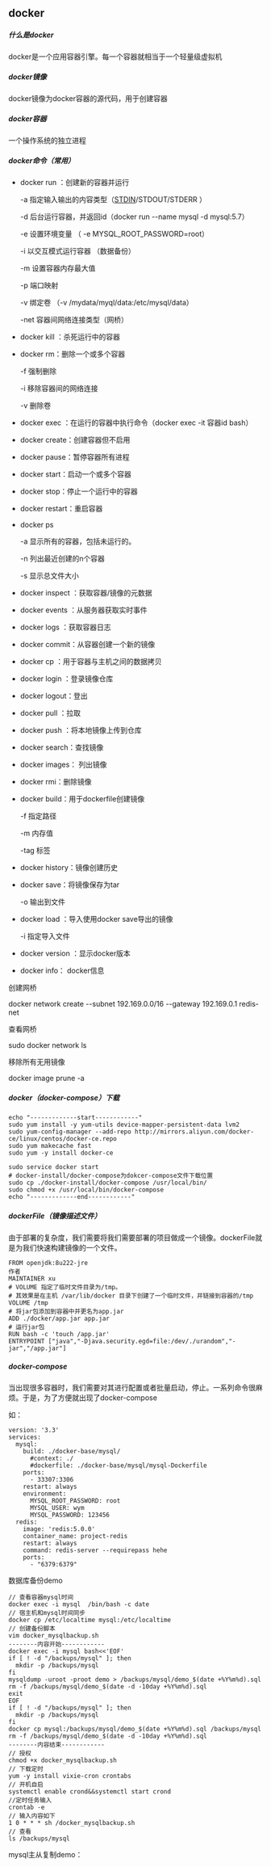 ## docker

##### 什么是docker

docker是一个应用容器引擎。每一个容器就相当于一个轻量级虚拟机

##### docker镜像

docker镜像为docker容器的源代码，用于创建容器

##### docker容器

一个操作系统的独立进程

##### docker命令（常用）

- docker run ：创建新的容器并运行

  -a 指定输入输出的内容类型（[STDIN](https://so.csdn.net/so/search?q=STDIN&spm=1001.2101.3001.7020)/STDOUT/STDERR ）

  -d 后台运行容器，并返回id（docker run --name mysql  -d mysql:5.7）

  -e 设置环境变量 （ -e MYSQL_ROOT_PASSWORD=root）

  -i 以交互模式运行容器 （数据备份）

  -m 设置容器内存最大值

  -p 端口映射

  -v 绑定卷 （-v /mydata/myql/data:/etc/mysql/data）

  -net 容器间网络连接类型（网桥）

- docker kill ：杀死运行中的容器

- docker rm：删除一个或多个容器

  -f 强制删除

  -i 移除容器间的网络连接

  -v 删除卷

- docker exec ：在运行的容器中执行命令（docker exec -it 容器id bash）

- docker create：创建容器但不启用

- docker pause：暂停容器所有进程

- docker start：启动一个或多个容器

- docker stop：停止一个运行中的容器

- docker restart：重启容器

- docker ps

   -a  显示所有的容器，包括未运行的。

   -n 列出最近创建的n个容器

   -s 显示总文件大小

- docker inspect ：获取容器/镜像的元数据

- docker events ：从服务器获取实时事件

- docker logs ：获取容器日志

- docker commit：从容器创建一个新的镜像

- docker cp ：用于容器与主机之间的数据拷贝

- docker login ：登录镜像仓库

- docker logout：登出

- docker pull ：拉取

- docker push ：将本地镜像上传到仓库

- docker search：查找镜像

- docker images： 列出镜像

- docker rmi：删除镜像

- docker build：用于dockerfile创建镜像

  -f   指定路径

  -m  内存值

  -tag 标签

- docker history：镜像创建历史

- docker save：将镜像保存为tar 

  -o 输出到文件

- docker load ：导入使用docker save导出的镜像

  -i 指定导入文件

- docker version ：显示docker版本

- docker info： docker信息



创建网桥

docker network create --subnet 192.169.0.0/16 --gateway 192.169.0.1 redis-net

查看网桥

sudo docker network ls

移除所有无用镜像

docker image prune -a

##### docker（docker-compose）下载 

```
echo "-------------start------------"
sudo yum install -y yum-utils device-mapper-persistent-data lvm2
sudo yum-config-manager --add-repo http://mirrors.aliyun.com/docker-ce/linux/centos/docker-ce.repo
sudo yum makecache fast
sudo yum -y install docker-ce

sudo service docker start
# docker-install/docker-compose为dokcer-compose文件下载位置
sudo cp ./docker-install/docker-compose /usr/local/bin/
sudo chmod +x /usr/local/bin/docker-compose
echo "-------------end------------"
```

##### dockerFile（镜像描述文件）

由于部署的复杂度，我们需要将我们需要部署的项目做成一个镜像。dockerFile就是为我们快速构建镜像的一个文件。

```
FROM openjdk:8u222-jre
作者
MAINTAINER xu
# VOLUME 指定了临时文件目录为/tmp。
# 其效果是在主机 /var/lib/docker 目录下创建了一个临时文件，并链接到容器的/tmp
VOLUME /tmp 
# 将jar包添加到容器中并更名为app.jar
ADD ./docker/app.jar app.jar
# 运行jar包
RUN bash -c 'touch /app.jar'
ENTRYPOINT ["java","-Djava.security.egd=file:/dev/./urandom","-jar","/app.jar"]
```

##### docker-compose

当出现很多容器时，我们需要对其进行配置或者批量启动，停止。一系列命令很麻烦。于是，为了方便就出现了docker-compose

如：

```
version: '3.3'
services:
  mysql:
    build: ./docker-base/mysql/
      #context: ./
      #dockerfile: ./docker-base/mysql/mysql-Dockerfile
    ports:
      - 33307:3306
    restart: always
    environment:
      MYSQL_ROOT_PASSWORD: root
      MYSQL_USER: wym
      MYSQL_PASSWORD: 123456
  redis:
    image: 'redis:5.0.0'
    container_name: project-redis
    restart: always
    command: redis-server --requirepass hehe
    ports:
      - "6379:6379"
```



数据库备份demo

```
// 查看容器mysql时间
docker exec -i mysql  /bin/bash -c date
// 宿主机和mysql时间同步
docker cp /etc/localtime mysql:/etc/localtime
// 创建备份脚本
vim docker_mysqlbackup.sh
--------内容开始------------
docker exec -i mysql bash<<'EOF'
if [ ! -d "/backups/mysql" ]; then
  mkdir -p /backups/mysql
fi
mysqldump -uroot -proot demo > /backups/mysql/demo_$(date +%Y%m%d).sql
rm -f /backups/mysql/demo_$(date -d -10day +%Y%m%d).sql
exit
EOF
if [ ! -d "/backups/mysql" ]; then
  mkdir -p /backups/mysql
fi
docker cp mysql:/backups/mysql/demo_$(date +%Y%m%d).sql /backups/mysql
rm -f /backups/mysql/demo_$(date -d -10day +%Y%m%d).sql
--------内容结束------------
// 授权
chmod +x docker_mysqlbackup.sh
// 下载定时
yum -y install vixie-cron crontabs
// 开机自启
systemctl enable crond&&systemctl start crond
//定时任务输入
crontab -e
// 输入内容如下
1 0 * * * sh /docker_mysqlbackup.sh
// 查看
ls /backups/mysql

```



mysql主从复制demo：

